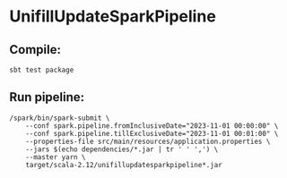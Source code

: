 # UnifillUpdateSparkPipeline

## Compile:
    sbt test package

## Run pipeline:
    /spark/bin/spark-submit \
        --conf spark.pipeline.fromInclusiveDate="2023-11-01 00:00:00" \
        --conf spark.pipeline.tillExclusiveDate="2023-11-01 00:01:00" \
        --properties-file src/main/resources/application.properties \
        --jars $(echo dependencies/*.jar | tr ' ' ',') \
        --master yarn \
        target/scala-2.12/unifillupdatesparkpipeline*.jar